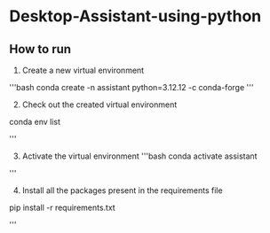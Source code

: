 # Desktop-Assistant-using-python

## How to run

1. Create a new virtual environment

'''bash
conda create -n assistant python=3.12.12 -c conda-forge
'''


2. Check out the created virtual environment

conda env list

'''


3. Activate the virtual environment
'''bash
conda activate assistant

'''


4. Install all the packages present in the requirements file

pip install -r requirements.txt

'''
